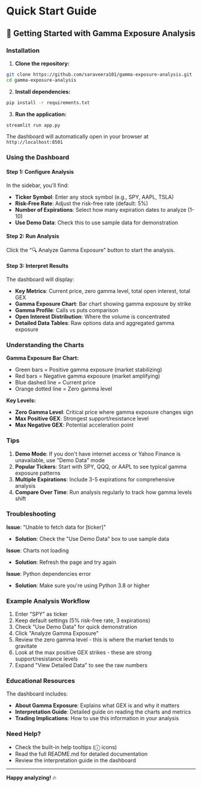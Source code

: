 # Quick Start Guide

## 🚀 Getting Started with Gamma Exposure Analysis

### Installation

1. **Clone the repository:**
```bash
git clone https://github.com/saraveera101/gamma-exposure-analysis.git
cd gamma-exposure-analysis
```

2. **Install dependencies:**
```bash
pip install -r requirements.txt
```

3. **Run the application:**
```bash
streamlit run app.py
```

The dashboard will automatically open in your browser at `http://localhost:8501`

### Using the Dashboard

#### Step 1: Configure Analysis
In the sidebar, you'll find:
- **Ticker Symbol**: Enter any stock symbol (e.g., SPY, AAPL, TSLA)
- **Risk-Free Rate**: Adjust the risk-free rate (default: 5%)
- **Number of Expirations**: Select how many expiration dates to analyze (1-10)
- **Use Demo Data**: Check this to use sample data for demonstration

#### Step 2: Run Analysis
Click the "🔍 Analyze Gamma Exposure" button to start the analysis.

#### Step 3: Interpret Results
The dashboard will display:
- **Key Metrics**: Current price, zero gamma level, total open interest, total GEX
- **Gamma Exposure Chart**: Bar chart showing gamma exposure by strike
- **Gamma Profile**: Calls vs puts comparison
- **Open Interest Distribution**: Where the volume is concentrated
- **Detailed Data Tables**: Raw options data and aggregated gamma exposure

### Understanding the Charts

**Gamma Exposure Bar Chart:**
- Green bars = Positive gamma exposure (market stabilizing)
- Red bars = Negative gamma exposure (market amplifying)
- Blue dashed line = Current price
- Orange dotted line = Zero gamma level

**Key Levels:**
- **Zero Gamma Level**: Critical price where gamma exposure changes sign
- **Max Positive GEX**: Strongest support/resistance level
- **Max Negative GEX**: Potential acceleration point

### Tips

1. **Demo Mode**: If you don't have internet access or Yahoo Finance is unavailable, use "Demo Data" mode
2. **Popular Tickers**: Start with SPY, QQQ, or AAPL to see typical gamma exposure patterns
3. **Multiple Expirations**: Include 3-5 expirations for comprehensive analysis
4. **Compare Over Time**: Run analysis regularly to track how gamma levels shift

### Troubleshooting

**Issue**: "Unable to fetch data for [ticker]"
- **Solution**: Check the "Use Demo Data" box to use sample data

**Issue**: Charts not loading
- **Solution**: Refresh the page and try again

**Issue**: Python dependencies error
- **Solution**: Make sure you're using Python 3.8 or higher

### Example Analysis Workflow

1. Enter "SPY" as ticker
2. Keep default settings (5% risk-free rate, 3 expirations)
3. Check "Use Demo Data" for quick demonstration
4. Click "Analyze Gamma Exposure"
5. Review the zero gamma level - this is where the market tends to gravitate
6. Look at the max positive GEX strikes - these are strong support/resistance levels
7. Expand "View Detailed Data" to see the raw numbers

### Educational Resources

The dashboard includes:
- **About Gamma Exposure**: Explains what GEX is and why it matters
- **Interpretation Guide**: Detailed guide on reading the charts and metrics
- **Trading Implications**: How to use this information in your analysis

### Need Help?

- Check the built-in help tooltips (ⓘ icons)
- Read the full README.md for detailed documentation
- Review the interpretation guide in the dashboard

---

**Happy analyzing!** 🔥
